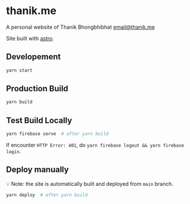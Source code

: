 # thanik.me

A personal website of Thanik Bhongbhibhat <email@thanik.me>

Site built with [astro](https://astro.build/).

## Developement

```bash
yarn start
```

## Production Build

```bash
yarn build
```

## Test Build Locally

```bash
yarn firebase serve  # after yarn build
```

If encounter `HTTP Error: 401`, do `yarn firebase logout && yarn firebase login`.

## Deploy manually

💡 Note: the site is automatically built and deployed from `main` branch.

```bash
yarn deploy  # after yarn build
```
